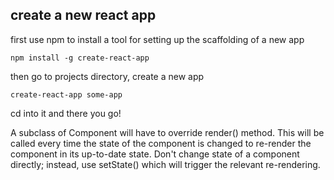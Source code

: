## create a new react app

first use npm to install a tool for setting up the scaffolding of a new app

```
npm install -g create-react-app
```

then go to projects directory, create a new app

```
create-react-app some-app
```

cd into it and there you go!




A subclass of Component will have to override render() method. This will be called every time the state of the component is changed to re-render the component in its up-to-date state.
Don't change state of a component directly; instead, use setState() which will trigger the relevant re-rendering.
